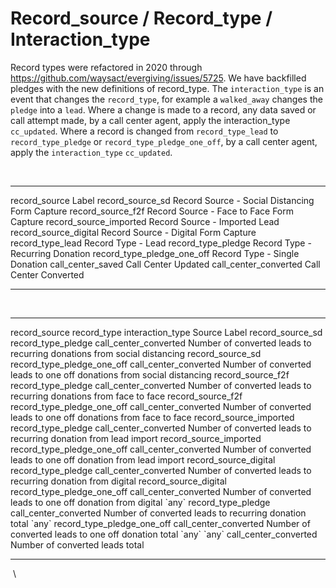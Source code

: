 # Record_source / Record_type / Interaction_type

Record types were refactored in 2020 through
<https://github.com/waysact/evergiving/issues/5725>. We have backfilled
pledges with the new definitions of record_type. The `interaction_type`
is an event that changes the `record_type`, for example a `walked_away`
changes the `pledge` into a `lead`. Where a change is made to a record,
any data saved or call attempt made, by a call center agent, apply the
interaction_type `cc_updated`. Where a record is changed from
`record_type_lead` to `record_type_pledge` or
`record_type_pledge_one_off`, by a call center agent, apply the
`interaction_type` `cc_updated`.

 

  ---------------------------- ------------------------------------------------
  record_source                Label
  record_source_sd             Record Source - Social Distancing Form Capture
  record_source_f2f            Record Source - Face to Face Form Capture
  record_source_imported       Record Source - Imported Lead
  record_source_digital        Record Source - Digital Form Capture
  record_type_lead             Record Type - Lead
  record_type_pledge           Record Type - Recurring Donation
  record_type_pledge_one_off   Record Type - Single Donation
  call_center_saved            Call Center Updated
  call_center_converted        Call Center Converted
  ---------------------------- ------------------------------------------------

 

  ------------------------ ---------------------------- ----------------------- -------------------------------------------------------------------------
  record_source            record_type                  interaction_type        Source Label
  record_source_sd         record_type_pledge           call_center_converted   Number of converted leads to recurring donations from social distancing
  record_source_sd         record_type_pledge_one_off   call_center_converted   Number of converted leads to one off donations from social distancing
  record_source_f2f        record_type_pledge           call_center_converted   Number of converted leads to recurring donations from face to face
  record_source_f2f        record_type_pledge_one_off   call_center_converted   Number of converted leads to one off donations from face to face
  record_source_imported   record_type_pledge           call_center_converted   Number of converted leads to recurring donation from lead import
  record_source_imported   record_type_pledge_one_off   call_center_converted   Number of converted leads to one off donation from lead import
  record_source_digital    record_type_pledge           call_center_converted   Number of converted leads to recurring donation from digital
  record_source_digital    record_type_pledge_one_off   call_center_converted   Number of converted leads to one off donation from digital
  \`any\`                  record_type_pledge           call_center_converted   Number of converted leads to recurring donation total
  \`any\`                  record_type_pledge_one_off   call_center_converted   Number of converted leads to one off donation total
  \`any\`                  \`any\`                      call_center_converted   Number of converted leads total
  ------------------------ ---------------------------- ----------------------- -------------------------------------------------------------------------

 \
